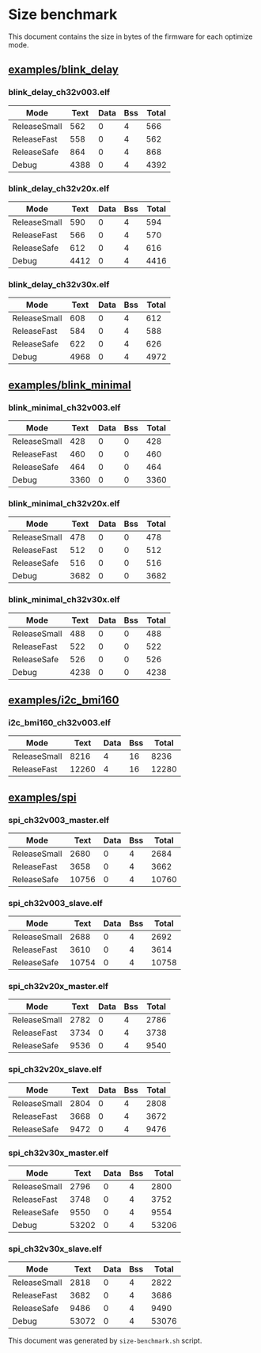 # Size benchmark

This document contains the size in bytes of the firmware for each optimize mode.

## [examples/blink_delay](examples/blink_delay)

### blink_delay_ch32v003.elf 

| Mode | Text | Data | Bss | Total |
|--------|--------|--------|--------|--------|
| ReleaseSmall | 562 | 0 | 4 | 566 | 
| ReleaseFast | 558 | 0 | 4 | 562 | 
| ReleaseSafe | 864 | 0 | 4 | 868 | 
| Debug | 4388 | 0 | 4 | 4392 | 

### blink_delay_ch32v20x.elf 

| Mode | Text | Data | Bss | Total |
|--------|--------|--------|--------|--------|
| ReleaseSmall | 590 | 0 | 4 | 594 | 
| ReleaseFast | 566 | 0 | 4 | 570 | 
| ReleaseSafe | 612 | 0 | 4 | 616 | 
| Debug | 4412 | 0 | 4 | 4416 | 

### blink_delay_ch32v30x.elf 

| Mode | Text | Data | Bss | Total |
|--------|--------|--------|--------|--------|
| ReleaseSmall | 608 | 0 | 4 | 612 | 
| ReleaseFast | 584 | 0 | 4 | 588 | 
| ReleaseSafe | 622 | 0 | 4 | 626 | 
| Debug | 4968 | 0 | 4 | 4972 | 


## [examples/blink_minimal](examples/blink_minimal)

### blink_minimal_ch32v003.elf 

| Mode | Text | Data | Bss | Total |
|--------|--------|--------|--------|--------|
| ReleaseSmall | 428 | 0 | 0 | 428 | 
| ReleaseFast | 460 | 0 | 0 | 460 | 
| ReleaseSafe | 464 | 0 | 0 | 464 | 
| Debug | 3360 | 0 | 0 | 3360 | 

### blink_minimal_ch32v20x.elf 

| Mode | Text | Data | Bss | Total |
|--------|--------|--------|--------|--------|
| ReleaseSmall | 478 | 0 | 0 | 478 | 
| ReleaseFast | 512 | 0 | 0 | 512 | 
| ReleaseSafe | 516 | 0 | 0 | 516 | 
| Debug | 3682 | 0 | 0 | 3682 | 

### blink_minimal_ch32v30x.elf 

| Mode | Text | Data | Bss | Total |
|--------|--------|--------|--------|--------|
| ReleaseSmall | 488 | 0 | 0 | 488 | 
| ReleaseFast | 522 | 0 | 0 | 522 | 
| ReleaseSafe | 526 | 0 | 0 | 526 | 
| Debug | 4238 | 0 | 0 | 4238 | 


## [examples/i2c_bmi160](examples/i2c_bmi160)

### i2c_bmi160_ch32v003.elf 

| Mode | Text | Data | Bss | Total |
|--------|--------|--------|--------|--------|
| ReleaseSmall | 8216 | 4 | 16 | 8236 | 
| ReleaseFast | 12260 | 4 | 16 | 12280 | 


## [examples/spi](examples/spi)

### spi_ch32v003_master.elf 

| Mode | Text | Data | Bss | Total |
|--------|--------|--------|--------|--------|
| ReleaseSmall | 2680 | 0 | 4 | 2684 | 
| ReleaseFast | 3658 | 0 | 4 | 3662 | 
| ReleaseSafe | 10756 | 0 | 4 | 10760 | 

### spi_ch32v003_slave.elf 

| Mode | Text | Data | Bss | Total |
|--------|--------|--------|--------|--------|
| ReleaseSmall | 2688 | 0 | 4 | 2692 | 
| ReleaseFast | 3610 | 0 | 4 | 3614 | 
| ReleaseSafe | 10754 | 0 | 4 | 10758 | 

### spi_ch32v20x_master.elf 

| Mode | Text | Data | Bss | Total |
|--------|--------|--------|--------|--------|
| ReleaseSmall | 2782 | 0 | 4 | 2786 | 
| ReleaseFast | 3734 | 0 | 4 | 3738 | 
| ReleaseSafe | 9536 | 0 | 4 | 9540 | 

### spi_ch32v20x_slave.elf 

| Mode | Text | Data | Bss | Total |
|--------|--------|--------|--------|--------|
| ReleaseSmall | 2804 | 0 | 4 | 2808 | 
| ReleaseFast | 3668 | 0 | 4 | 3672 | 
| ReleaseSafe | 9472 | 0 | 4 | 9476 | 

### spi_ch32v30x_master.elf 

| Mode | Text | Data | Bss | Total |
|--------|--------|--------|--------|--------|
| ReleaseSmall | 2796 | 0 | 4 | 2800 | 
| ReleaseFast | 3748 | 0 | 4 | 3752 | 
| ReleaseSafe | 9550 | 0 | 4 | 9554 | 
| Debug | 53202 | 0 | 4 | 53206 | 

### spi_ch32v30x_slave.elf 

| Mode | Text | Data | Bss | Total |
|--------|--------|--------|--------|--------|
| ReleaseSmall | 2818 | 0 | 4 | 2822 | 
| ReleaseFast | 3682 | 0 | 4 | 3686 | 
| ReleaseSafe | 9486 | 0 | 4 | 9490 | 
| Debug | 53072 | 0 | 4 | 53076 | 



This document was generated by `size-benchmark.sh` script.
